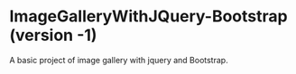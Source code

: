 # ImageGalleryWithJQuery-Bootstrap (version -1)
A basic project of image gallery with jquery and Bootstrap.
